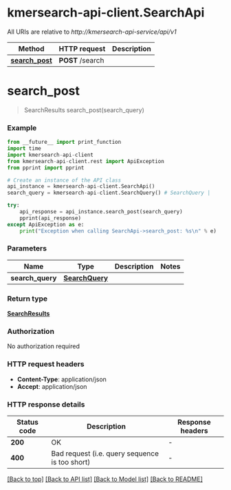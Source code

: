 # kmersearch-api-client.SearchApi

All URIs are relative to *http://kmersearch-api-service/api/v1*

Method | HTTP request | Description
------------- | ------------- | -------------
[**search_post**](SearchApi.md#search_post) | **POST** /search | 


# **search_post**
> SearchResults search_post(search_query)



### Example

```python
from __future__ import print_function
import time
import kmersearch-api-client
from kmersearch-api-client.rest import ApiException
from pprint import pprint

# Create an instance of the API class
api_instance = kmersearch-api-client.SearchApi()
search_query = kmersearch-api-client.SearchQuery() # SearchQuery | 

try:
    api_response = api_instance.search_post(search_query)
    pprint(api_response)
except ApiException as e:
    print("Exception when calling SearchApi->search_post: %s\n" % e)
```

### Parameters

Name | Type | Description  | Notes
------------- | ------------- | ------------- | -------------
 **search_query** | [**SearchQuery**](SearchQuery.md)|  | 

### Return type

[**SearchResults**](SearchResults.md)

### Authorization

No authorization required

### HTTP request headers

 - **Content-Type**: application/json
 - **Accept**: application/json

### HTTP response details
| Status code | Description | Response headers |
|-------------|-------------|------------------|
**200** | OK |  -  |
**400** | Bad request (i.e. query sequence is too short) |  -  |

[[Back to top]](#) [[Back to API list]](../README.md#documentation-for-api-endpoints) [[Back to Model list]](../README.md#documentation-for-models) [[Back to README]](../README.md)

